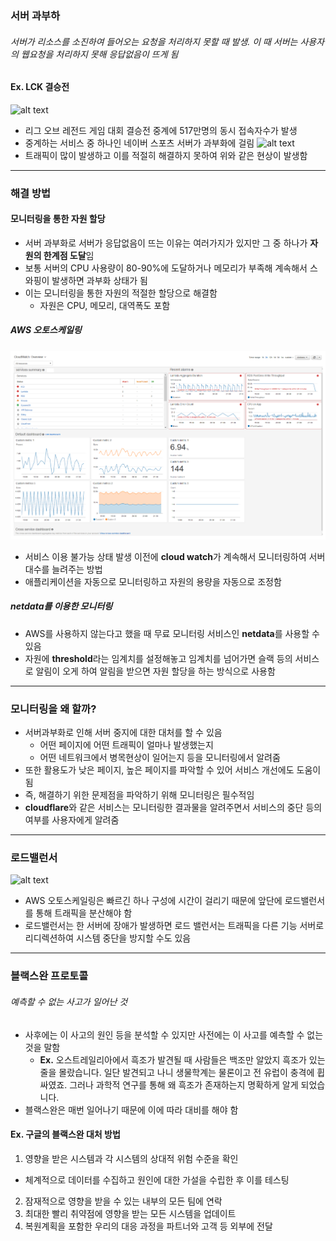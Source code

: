 ### 서버 과부하

###### 서버가 리소스를 소진하여 들어오는 요청을 처리하지 못할 때 발생. 이 때 서버는 사용자의 웹요청을 처리하지 못해 응답없음이 뜨게 됨

#### Ex. LCK 결승전

![alt text](<스크린샷 2025-02-26 오후 8.22.02.png>)

- 리그 오브 레전드 게임 대회 결승전 중계에 517만명의 동시 접속자수가 발생
- 중계하는 서비스 중 하나인 네이버 스포츠 서버가 과부화에 걸림
  ![alt text](<스크린샷 2025-02-26 오후 8.23.49.png>)
- 트래픽이 많이 발생하고 이를 적절히 해결하지 못하여 위와 같은 현상이 발생함

---

### 해결 방법

#### 모니터링을 통한 자원 할당

- 서버 과부화로 서버가 응답없음이 뜨는 이유는 여러가지가 있지만 그 중 하나가 **자원의 한계점 도달**임
- 보통 서버의 CPU 사용량이 80-90%에 도달하거나 메모리가 부족해 계속해서 스와핑이 발생하면 과부화 상태가 됨
- 이는 모니터링을 통한 자원의 적절한 할당으로 해결함
  - 자원은 CPU, 메모리, 대역폭도 포함

##### AWS 오토스케일링

![alt text](image-2.png)

- 서비스 이용 불가능 상태 발생 이전에 **cloud watch**가 계속해서 모니터링하여 서버 대수를 늘려주는 방법
- 애플리케이션을 자동으로 모니터링하고 자원의 용량을 자동으로 조정함

##### netdata를 이용한 모니터링

- AWS를 사용하지 않는다고 했을 때 무료 모니터링 서비스인 **netdata**를 사용할 수 있음
- 자원에 **threshold**라는 임계치를 설정해놓고 임계치를 넘어가면 슬랙 등의 서비스로 알림이 오게 하여 알림을 받으면 자원 할당을 하는 방식으로 사용함

---

### 모니터링을 왜 할까?

- 서버과부화로 인해 서버 중지에 대한 대처를 할 수 있음
  - 어떤 페이지에 어떤 트래픽이 얼마나 발생했는지
  - 어떤 네트워크에서 병목현상이 일어는지 등을 모니터링에서 알려줌
- 또한 활용도가 낮은 페이지, 높은 페이지를 파악할 수 있어 서비스 개선에도 도움이 됨
- 즉, 해결하기 위한 문제점을 파악하기 위해 모니터링은 필수적임
- **cloudflare**와 같은 서비스는 모니터링한 결과물을 알려주면서 서비스의 중단 등의 여부를 사용자에게 알려줌

---

### 로드밸런서

![alt text](<스크린샷 2025-02-26 오후 8.36.37.png>)

- AWS 오토스케일링은 빠르긴 하나 구성에 시간이 걸리기 때문에 앞단에 로드밸런서를 통해 트래픽을 분산해야 함
- 로드밸런서는 한 서버에 장애가 발생하면 로드 밸런서는 트래픽을 다른 기능 서버로 리디렉션하여 시스템 중단을 방지할 수도 있음

---

### 블랙스완 프로토콜

###### 예측할 수 없는 사고가 일어난 것

- 사후에는 이 사고의 원인 등을 분석할 수 있지만 사전에는 이 사고를 예측할 수 없는 것을 말함
  - **Ex.** 오스트레일리아에서 흑조가 발견될 때 사람들은 백조만 알았지 흑조가 있는 줄을 몰랐습니다. 일단 발견되고 나니 생물학계는 물론이고 전 유럽이 충격에 휩싸였죠. 그러나 과학적 연구를 통해 왜 흑조가 존재하는지 명확하게 알게 되었습니다.
- 블랙스완은 매번 일어나기 때문에 이에 따라 대비를 해야 함

#### Ex. 구글의 블랙스완 대처 방법

1. 영향을 받은 시스템과 각 시스템의 상대적 위험 수준을 확인

- 체계적으로 데이터를 수집하고 원인에 대한 가설을 수립한 후 이를 테스팅

2. 잠재적으로 영향을 받을 수 있는 내부의 모든 팀에 연락
3. 최대한 빨리 취약점에 영향을 받는 모든 시스템을 업데이트
4. 복원계획을 포함한 우리의 대응 과정을 파트너와 고객 등 외부에 전달
